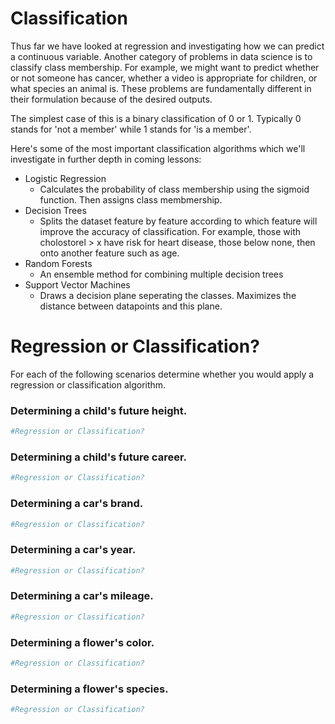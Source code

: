 
# Classification   
Thus far we have looked at regression and investigating how we can predict a continuous variable. Another category of problems in data science is to classify class membership. For example, we might want to predict whether or not someone has cancer, whether a video is appropriate for children, or what species an animal is. These problems are fundamentally different in their formulation because of the desired outputs.
  
The simplest case of this is a binary classification of 0 or 1. Typically 0 stands for 'not a member' while 1 stands for 'is a member'.  

Here's some of the most important classification algorithms which we'll investigate in further depth in coming lessons:  

* Logistic Regression
    * Calculates the probability of class membership using the sigmoid function. Then assigns class membmership.
* Decision Trees
    * Splits the dataset feature by feature according to which feature will improve the accuracy of classification. For example, those with cholostorel > x have risk for heart disease, those below none, then onto another feature such as age. 
* Random Forests
    * An ensemble method for combining multiple decision trees 
* Support Vector Machines
    * Draws a decision plane seperating the classes. Maximizes the distance between datapoints and this plane.

# Regression or Classification?
For each of the following scenarios determine whether you would apply a regression or classification algorithm.

### Determining a child's future height.


```python
#Regression or Classification?
```

### Determining a child's future career.


```python
#Regression or Classification?
```

### Determining a car's brand.


```python
#Regression or Classification?
```

### Determining a car's year.


```python
#Regression or Classification?
```

### Determining a car's mileage.


```python
#Regression or Classification?
```

### Determining a flower's color.


```python
#Regression or Classification?
```

### Determining a flower's species.


```python
#Regression or Classification?
```

